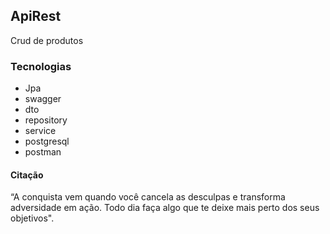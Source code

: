 ## ApiRest

Crud de produtos

### Tecnologias

- Jpa
- swagger
- dto
- repository
- service
- postgresql
- postman

#### Citação

“A conquista vem quando você cancela as desculpas e transforma adversidade em ação. Todo dia faça algo que te deixe mais perto dos seus objetivos".
